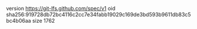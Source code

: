 version https://git-lfs.github.com/spec/v1
oid sha256:919728db72bc4116c2cc7e34fabb19029c169de3bd593b9611db83c5bc4b06aa
size 1762
